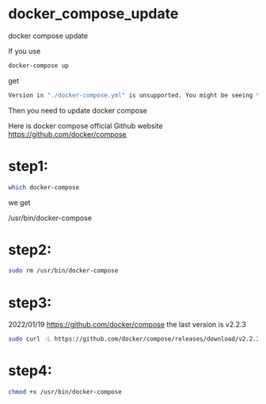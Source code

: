 # docker_compose_update
docker compose update


If you use 
```sh
docker-compose up 
```
get 
```sh
Version in "./docker-compose.yml" is unsupported. You might be seeing this error because you're using the wrong Compose file version.
```
Then you need to update docker compose 



Here is docker compose official Github website
https://github.com/docker/compose

# step1:
```sh
which docker-compose
```
we get 

/usr/bin/docker-compose

# step2:
```sh
sudo rm /usr/bin/docker-compose
```

# step3:
2022/01/19
https://github.com/docker/compose
the last version is v2.2.3
```sh
sudo curl -L https://github.com/docker/compose/releases/download/v2.2.3/docker-compose-`uname -s`-`uname -m` -o /usr/bin/docker-compose
```

# step4:
```sh
chmod +x /usr/bin/docker-compose
```
